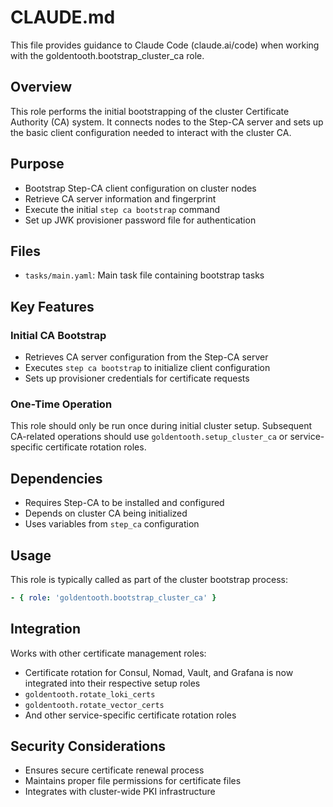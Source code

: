 # CLAUDE.md

This file provides guidance to Claude Code (claude.ai/code) when working with the goldentooth.bootstrap_cluster_ca role.

## Overview

This role performs the initial bootstrapping of the cluster Certificate Authority (CA) system. It connects nodes to the Step-CA server and sets up the basic client configuration needed to interact with the cluster CA.

## Purpose

- Bootstrap Step-CA client configuration on cluster nodes
- Retrieve CA server information and fingerprint
- Execute the initial `step ca bootstrap` command
- Set up JWK provisioner password file for authentication

## Files

- `tasks/main.yaml`: Main task file containing bootstrap tasks

## Key Features

### Initial CA Bootstrap
- Retrieves CA server configuration from the Step-CA server
- Executes `step ca bootstrap` to initialize client configuration
- Sets up provisioner credentials for certificate requests

### One-Time Operation
This role should only be run once during initial cluster setup. Subsequent CA-related operations should use `goldentooth.setup_cluster_ca` or service-specific certificate rotation roles.

## Dependencies

- Requires Step-CA to be installed and configured
- Depends on cluster CA being initialized
- Uses variables from `step_ca` configuration

## Usage

This role is typically called as part of the cluster bootstrap process:
```yaml
- { role: 'goldentooth.bootstrap_cluster_ca' }
```

## Integration

Works with other certificate management roles:
- Certificate rotation for Consul, Nomad, Vault, and Grafana is now integrated into their respective setup roles
- `goldentooth.rotate_loki_certs`
- `goldentooth.rotate_vector_certs`
- And other service-specific certificate rotation roles

## Security Considerations

- Ensures secure certificate renewal process
- Maintains proper file permissions for certificate files
- Integrates with cluster-wide PKI infrastructure
